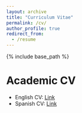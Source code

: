 ```yaml
---
layout: archive
title: "Curriculum Vitae"
permalink: /cv/
author_profile: true
redirect_from:
  - /resume
---
```


{% include base_path %}

Academic CV
======
* English CV: [Link](url)
* Spanish CV: [Link](url)

